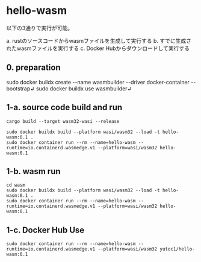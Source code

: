 # hello-wasm

以下の3通りで実行が可能。

a. rustのソースコードからwasmファイルを生成して実行する
b. すでに生成されたwasmファイルを実行する
c. Docker Hubからダウンロードして実行する

## 0. preparation

   sudo docker buildx create --name wasmbuilder --driver docker-container --bootstrap↲
   sudo docker buildx use wasmbuilder↲ 

## 1-a. source code build and run

    cargo build --target wasm32-wasi --release

    sudo docker buildx build --platform wasi/wasm32 --load -t hello-wasm:0.1 .
    sudo docker container run --rm --name=hello-wasm --runtime=io.containerd.wasmedge.v1 --platform=wasi/wasm32 hello-wasm:0.1

## 1-b. wasm run

    cd wasm
    sudo docker buildx build --platform wasi/wasm32 --load -t hello-wasm:0.1 .
    sudo docker container run --rm --name=hello-wasm --runtime=io.containerd.wasmedge.v1 --platform=wasi/wasm32 hello-wasm:0.1

## 1-c. Docker Hub Use

    sudo docker container run --rm --name=hello-wasm --runtime=io.containerd.wasmedge.v1 --platform=wasi/wasm32 yutoc1/hello-wasm:0.1
